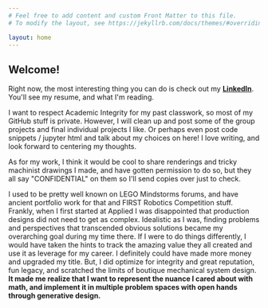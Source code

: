 ```yaml
---
# Feel free to add content and custom Front Matter to this file.
# To modify the layout, see https://jekyllrb.com/docs/themes/#overriding-theme-defaults

layout: home
---
```


## Welcome!
Right now, the most interesting thing you can do is check out my **[LinkedIn](https://linkedin.com/in/mlmabie)**. You'll see my resume, and what I'm reading.

I want to respect Academic Integrity for my past classwork, so most of my GitHub stuff is private. However, I will clean up and post some of the group projects and final individual projects I like. Or perhaps even post code snippets / jupyter html and talk about my choices on here! I love writing, and look forward to centering my thoughts.

As for my work, I think it would be cool to share renderings and tricky machinist drawings I made, and have gotten permission to do so, but they all say "CONFIDENTIAL" on them so I'll send copies over just to check.

I used to be pretty well known on LEGO Mindstorms forums, and have ancient portfolio work for that and FIRST Robotics Competition stuff. Frankly, when I first started at Applied I was disappointed that production designs did not need to get as complex. Idealistic as I was, finding problems and perspectives that transcended obvious solutions became my overarching goal during my time there. If I were to do things differently, I would have taken the hints to track the amazing value they all created and use it as leverage for my career. I definitely could have made more money and upgraded my title. But, I did optimize for integrity and great reputation, fun legacy, and scratched the limits of boutique mechanical system design.
**It made me realize that I want to represent the nuance I cared about with math, and implement it in multiple problem spaces with open hands through generative design.**
